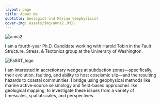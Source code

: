 ```yaml
---
layout: page
title: About me
subtitle: Geologist and Marine Geophysicist 
cover-img: assets/img/anna2.JPEG
---
```

![anna2](https://github.com/user-attachments/assets/8196cc39-5a1b-4b97-a9c0-7e00221ca1be)


I am a fourth-year Ph.D. Candidate working with Harold Tobin in the Fault Structure, Stress, & Tectonics group at the University of Washington. 

![FaSST_logo](https://github.com/user-attachments/assets/850a80b7-64d3-44e3-bfba-e7c0ca9ad6cf)



I am interested in accretionary wedges at subduction zones—specifically, their evolution, faulting, and ability to host coseismic slip—and the resulting hazards to coastal communities. I bridge using geophysical methods like marine active-source seismology and field-based approaches like geological mapping, to investigate these issues from a variety of timescales, spatial scales, and perspectives.

